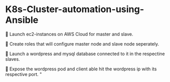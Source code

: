 # K8s-Cluster-automation-using-Ansible

🔅 Launch ec2-instances on AWS Cloud for master and slave.

🔅 Create roles that will configure master node and slave node seperately.

🔅 Launch a wordpress and mysql database connected to it in the respectine slaves. 

🔅 Expose the wordpress pod and client able hit the wordpress ip with its respective port. "
